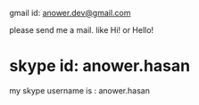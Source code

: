 
gmail id: anower.dev@gmail.com


please send me a mail. like Hi! or Hello!

# skype id: anower.hasan

my skype username is : anower.hasan
